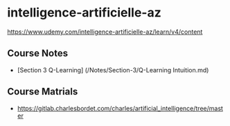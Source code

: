 # intelligence-artificielle-az
https://www.udemy.com/intelligence-artificielle-az/learn/v4/content

## Course Notes
- [Section 3 Q-Learning] (/Notes/Section-3/Q-Learning Intuition.md)

## Course Matrials
- https://gitlab.charlesbordet.com/charles/artificial_intelligence/tree/master
